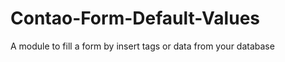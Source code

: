 Contao-Form-Default-Values
==========================

A module to fill a form by insert tags or data from your database
